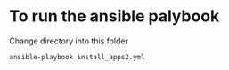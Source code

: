 # To run the  ansible palybook

Change directory into this folder

``` shell
ansible-playbook install_apps2.yml
```